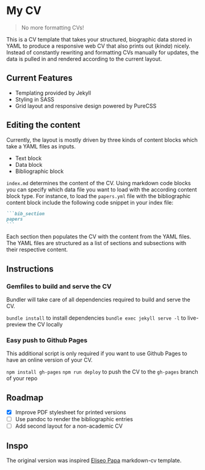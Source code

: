 # My CV

> No more formatting CVs!

This is a CV template that takes your structured, biographic data stored in YAML to produce a responsive web CV that also prints out (*kinda*) nicely. Instead of constantly rewriting and formatting CVs manually for updates, the data is pulled in and rendered according to the current layout.

## Current Features

- Templating provided by Jekyll
- Styling in SASS
- Grid layout and responsive design powered by PureCSS

## Editing the content

Currently, the layout is mostly driven by three kinds of content blocks which take a YAML files as inputs.

- Text block
- Data block
- Bibliographic block

`index.md` determines the content of the CV. Using markdown code blocks you can specify which data file you want to load with the according content block type. For instance, to load the `papers.yml` file with the bibliographic content block include the following code snippet in your index file:

````markdown
```bib_section
papers
```
````

Each section then populates the CV with the content from the YAML files. The YAML files are structured as a list of sections and subsections with their respective content.

## Instructions

### Gemfiles to build and serve the CV

Bundler will take care of all dependencies required to build and serve the CV.

`bundle install` to install dependencies
`bundle exec jekyll serve -l` to live-preview the CV locally

### Easy push to Github Pages

This additional script is only required if you want to use Github Pages to have an online version of your CV.

`npm install gh-pages`
`npm run deploy` to push the CV to the `gh-pages` branch of your repo

## Roadmap

- [x] Improve PDF stylesheet for printed versions
- [ ] Use pandoc to render the bibliographic entries
- [ ] Add second layout for a non-academic CV

## Inspo

The original version was inspired  [Eliseo Papa](https://elipapa.github.io) markdown-cv template.